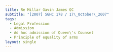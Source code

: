 ```yaml
---
title: Re Millar Gavin James QC
subtitle: "[2007] SGHC 178 / 17\_October\_2007"
tags:
  - Legal Profession
  - Admission
  - Ad hoc admission of Queen\'s Counsel
  - Principle of equality of arms
layout: single
---
```


